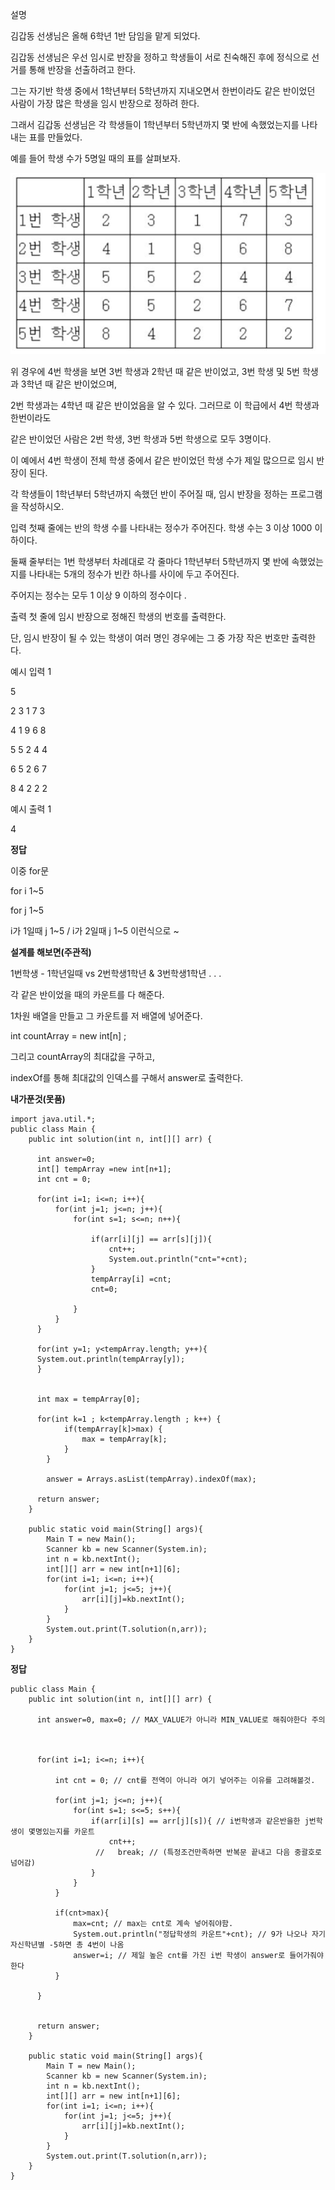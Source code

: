설명

김갑동 선생님은 올해 6학년 1반 담임을 맡게 되었다.

김갑동 선생님은 우선 임시로 반장을 정하고 학생들이 서로 친숙해진 후에 정식으로 선거를 통해 반장을 선출하려고 한다.

그는 자기반 학생 중에서 1학년부터 5학년까지 지내오면서 한번이라도 같은 반이었던 사람이 가장 많은 학생을 임시 반장으로 정하려 한다.

그래서 김갑동 선생님은 각 학생들이 1학년부터 5학년까지 몇 반에 속했었는지를 나타내는 표를 만들었다.

예를 들어 학생 수가 5명일 때의 표를 살펴보자.

![Visual Studio Code](/img/임시반장.png)

위 경우에 4번 학생을 보면 3번 학생과 2학년 때 같은 반이었고, 3번 학생 및 5번 학생과 3학년 때 같은 반이었으며,

2번 학생과는 4학년 때 같은 반이었음을 알 수 있다. 그러므로 이 학급에서 4번 학생과 한번이라도

같은 반이었던 사람은 2번 학생, 3번 학생과 5번 학생으로 모두 3명이다.

이 예에서 4번 학생이 전체 학생 중에서 같은 반이었던 학생 수가 제일 많으므로 임시 반장이 된다.

각 학생들이 1학년부터 5학년까지 속했던 반이 주어질 때, 임시 반장을 정하는 프로그램을 작성하시오.

입력
첫째 줄에는 반의 학생 수를 나타내는 정수가 주어진다. 학생 수는 3 이상 1000 이하이다.

둘째 줄부터는 1번 학생부터 차례대로 각 줄마다 1학년부터 5학년까지 몇 반에 속했었는지를 나타내는 5개의 정수가 빈칸 하나를 사이에 두고 주어진다.

주어지는 정수는 모두 1 이상 9 이하의 정수이다 .

출력
첫 줄에 임시 반장으로 정해진 학생의 번호를 출력한다.

단, 임시 반장이 될 수 있는 학생이 여러 명인 경우에는 그 중 가장 작은 번호만 출력한다.

예시 입력 1

5

2 3 1 7 3

4 1 9 6 8

5 5 2 4 4

6 5 2 6 7

8 4 2 2 2

예시 출력 1

4

**정답**

이중 for문

for i 1~5

for j 1~5

i가 1일때 j 1~5 / i가 2일때 j 1~5 이런식으로  ~

**설계를 해보면(주관적)**

1번학생 - 1학년일때 vs 2번학생1학년 & 3번학생1학년 . . .

각 같은 반이었을 때의 카운트를 다 해준다.

1차원 배열을 만들고 그 카운트를 저 배열에 넣어준다.

int countArray = new int[n] ;

그리고 countArray의 최대값을 구하고,

indexOf를 통해 최대값의 인덱스를 구해서 answer로 출력한다.

**내가푼것(못품)**

```
import java.util.*;
public class Main {
    public int solution(int n, int[][] arr) {

      int answer=0;
      int[] tempArray =new int[n+1];
      int cnt = 0;

      for(int i=1; i<=n; i++){
          for(int j=1; j<=n; j++){
              for(int s=1; s<=n; n++){

                  if(arr[i][j] == arr[s][j]){
                      cnt++;
                      System.out.println("cnt="+cnt);
                  }
                  tempArray[i] =cnt;
                  cnt=0;

              }
          }
      }

      for(int y=1; y<tempArray.length; y++){
      System.out.println(tempArray[y]);
      }


      int max = tempArray[0];

      for(int k=1 ; k<tempArray.length ; k++) {
			if(tempArray[k]>max) {
				max = tempArray[k];
			}
		}

        answer = Arrays.asList(tempArray).indexOf(max);

      return answer;
    }

    public static void main(String[] args){
        Main T = new Main();
        Scanner kb = new Scanner(System.in);
        int n = kb.nextInt();
        int[][] arr = new int[n+1][6];
        for(int i=1; i<=n; i++){
            for(int j=1; j<=5; j++){
                arr[i][j]=kb.nextInt();
            }
        }
        System.out.print(T.solution(n,arr));
    }
}
```

**정답**

```import java.util.*;
public class Main {
    public int solution(int n, int[][] arr) {

      int answer=0, max=0; // MAX_VALUE가 아니라 MIN_VALUE로 해줘야한다 주의



      for(int i=1; i<=n; i++){

          int cnt = 0; // cnt를 전역이 아니라 여기 넣어주는 이유를 고려해볼것.

          for(int j=1; j<=n; j++){
              for(int s=1; s<=5; s++){
                  if(arr[i][s] == arr[j][s]){ // i번학생과 같은반을한 j번학생이 몇명있는지를 카운트
                      cnt++;
                   //   break; // (특정조건만족하면 반복문 끝내고 다음 중괄호로 넘어감)
                  }
              }
          }

          if(cnt>max){
              max=cnt; // max는 cnt로 계속 넣어줘야함.
              System.out.println("정답학생의 카운트"+cnt); // 9가 나오나 자기자신학년별 -5하면 총 4번이 나옴
              answer=i; // 제일 높은 cnt를 가진 i번 학생이 answer로 들어가줘야한다
          }

      }


      return answer;
    }

    public static void main(String[] args){
        Main T = new Main();
        Scanner kb = new Scanner(System.in);
        int n = kb.nextInt();
        int[][] arr = new int[n+1][6];
        for(int i=1; i<=n; i++){
            for(int j=1; j<=5; j++){
                arr[i][j]=kb.nextInt();
            }
        }
        System.out.print(T.solution(n,arr));
    }
}
```
